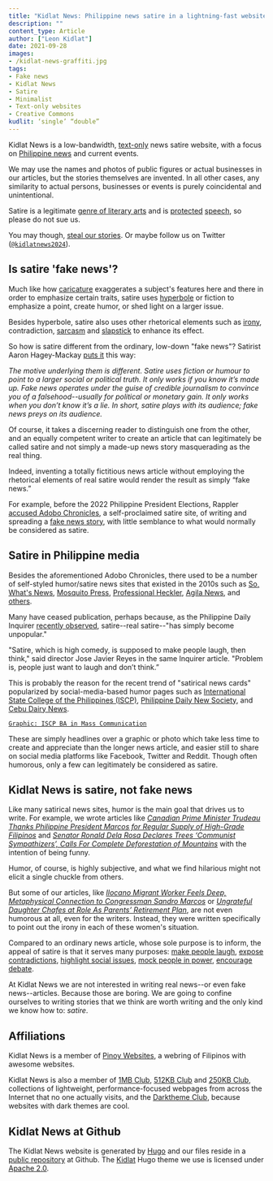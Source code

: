 ```yaml
---
title: "Kidlat News: Philippine news satire in a lightning-fast website"
description: ""
content_type: Article
author: ["Leon Kidlat"]
date: 2021-09-28
images:
- /kidlat-news-graffiti.jpg
tags:
- Fake news
- Kidlat News
- Satire
- Minimalist
- Text-only websites
- Creative Commons
kudlit: ‘single’ “double”
---
```

Kidlat News is a low-bandwidth, [text-only](/kidlat-news-lightning-fast/) news satire website, with a focus on [Philippine news](/tags/philippine-news-satire/) and current events.

We may use the names and photos of public figures or actual businesses in our articles, but the stories themselves are invented. In all other cases, any similarity to actual persons, businesses or events is purely coincidental and unintentional.

Satire is a legitimate [genre of literary arts](https://en.wikipedia.org/wiki/Satire) and is [protected](https://www.rappler.com/newsbreak/iq/highlights-cebu-judge-decision-dismissing-charges-vs-bambi-beltran/) [speech](https://lawreview.ust.edu.ph/political-satire-in-the-digital-age-magnifying-the-extent-of-protected-speech/), so please do not sue us.

You may though, [steal our stories](/kidlat-news-steal-our-stories/). Or maybe follow us on Twitter ([`@kidlatnews2024`](https://twitter.com/kidlatnews2024)).


## Is satire 'fake news'?

Much like how [caricature](https://en.wikipedia.org/wiki/Caricature) exaggerates a subject's features here and there in order to emphasize certain traits, satire uses [hyperbole](https://en.wikipedia.org/wiki/Hyperbole) or fiction to emphasize a point, create humor, or shed light on a larger issue.

Besides hyperbole, satire also uses other rhetorical elements such as [irony](https://en.wikipedia.org/wiki/Irony), contradiction, [sarcasm](https://en.wikipedia.org/wiki/Sarcasm) and [slapstick](https://en.wikipedia.org/wiki/Slapstick) to enhance its effect.

So how is satire different from the ordinary, low-down "fake news"? Satirist Aaron Hagey-Mackay [puts it](https://magazine.utoronto.ca/people/alumni-donors/satire-vs-fake-news-aaron-hagey-mackay/) this way:

*The motive underlying them is different. Satire uses fiction or humour to point to a larger social or political truth. It only works if you know it’s made up. Fake news operates under the guise of credible journalism to convince you of a falsehood--usually for political or monetary gain. It only works when you don’t know it’s a lie. In short, satire plays with its audience; fake news preys on its audience.*

Of course, it takes a discerning reader to distinguish one from the other, and an equally competent writer to create an article that can legitimately be called satire and not simply a made-up news story masquerading as the real thing.

Indeed, inventing a totally fictitious news article without employing the rhetorical elements of real satire would render the result as simply “fake news.”

For example, before the 2022 Philippine President Elections, Rappler [accused Adobo Chronicles](https://www.rappler.com/newsbreak/in-depth/201969-difference-between-satire-fake-news-adobo-chronicles/), a self-proclaimed satire site, of writing and spreading a [fake news story](https://adobochronicles.com/2016/05/01/robredo-if-elected-vice-president-of-duterte-i-will-immediately-resign-my-post/), with little semblance to what would normally be considered as satire.

## Satire in Philippine media

Besides the aforementioned Adobo Chronicles, there used to be a number of self-styled humor/satire news sites that existed in the 2010s such as [So, What's News](https://web.archive.org/web/20120622101108/http://sowhatsnews.wordpress.com/), [Mosquito Press](https://web.archive.org/web/20181212223555/http://mosquitopress.tumblr.com/), [Professional Heckler](https://web.archive.org/web/20160220054813/https://professionalheckler.com/), [Agila News](https://web.archive.org/web/20220227040530/https://agilanews.wordpress.com/), and [others](https://web.archive.org/web/20181225070510/https://www.eritastimes.com/).

Many have ceased publication, perhaps because, as the Philippine Daily Inquirer [recently observed](https://newsinfo.inquirer.net/1577334/i-think-therefore-i-laugh-what-now-for-pinoy-satire), satire--real satire--"has simply become unpopular."

"Satire, which is high comedy, is supposed to make people laugh, then think," said director Jose Javier Reyes in the same Inquirer article. "Problem is, people just want to laugh and don’t think.”

This is probably the reason for the recent trend of "satirical news cards" popularized by social-media-based humor pages such as [International State College of the Philippines (ISCP)](https://www.facebook.com/ISCPhilippines), [Philippine Daily New Society](https://www.facebook.com/PhilippinePDNS/), and [Cebu Dairy News](https://www.facebook.com/cebudairynews).

[`Graphic: ISCP BA in Mass Communication`](/images/international-state-college-of-the-philippines-satire-graphic.jpg)

These are simply headlines over a graphic or photo which take less time to create and appreciate than the longer news article, and easier still to share on social media platforms like Facebook, Twitter and Reddit. Though often humorous, only a few can legitimately be considered as satire.

## Kidlat News is satire, not fake news

Like many satirical news sites, humor is the main goal that drives us to write. For example, we wrote articles like *[Canadian Prime Minister Trudeau Thanks Philippine President Marcos for Regular Supply of High-Grade Filipinos](/news/canadian-prime-minister-trudeau-thanks-philippine-president-marcos-for-regular-supply-of-high-grade-fili/)* and *[Senator Ronald Dela Rosa Declares Trees ‘Communist Sympathizers’, Calls For Complete Deforestation of Mountains](/news/philippine-senator-ronald-dela-rosa-declares-trees-communist-sympathizers-calls-for-complete-deforestation-of-mountains/)* with the intention of being funny.

Humor, of course, is highly subjective, and what we find hilarious might not elicit a single chuckle from others.

But some of our articles, like *[Ilocano Migrant Worker Feels Deep, Metaphysical Connection to Congressman Sandro Marcos](/news/ilocano-migrant-worker-feels-deep-metaphysical-connection-to-congressman-sandro-marcos/)* or *[Ungrateful Daughter Chafes at Role As Parents’ Retirement Plan](/news/ungrateful-daughter-chafes-at-role-as-parents-retirement-plan/)*, are not even humorous at all, even for the writers. Instead, they were written specifically to point out the irony in each of these women's situation.

Compared to an ordinary news article, whose sole purpose is to inform, the appeal of satire is that it serves many purposes: [make people laugh](/news/filipino-tourist-sets-new-world-record-for-fastest-airplane-touchdown-to-seatbelt-unfastening-time/), [expose contradictions](/news/modern-day-hero-refused-burial-at-libingan-ng-mga-bayani/), [highlight social issues](/news/jollibee-ceo-ernesto-tanmantiong-sues-company-demands-paid-leave-13th-month-pay/), [mock people in power](/news/upsilon-sigma-phi-neophyte-proud-of-brods-who-remade-the-philippines-into-a-people-exporting-third-world-economy/), [encourage debate](/opinion/our-daughter-is-now-a-young-woman.-time-for-her-to-be-circumcised/).

At Kidlat News we are not interested in writing real news--or even fake news--articles. Because those are boring. We are going to confine ourselves to writing stories that we think are worth writing and the only kind we know how to: *satire*.

## Affiliations

Kidlat News is a member of [Pinoy Websites](https://webring.antaresph.dev/), a webring of Filipinos with awesome websites.

Kidlat News is also a member of [1MB Club](https://1mb.club/), [512KB Club](https://512kb.club/) and [250KB Club](https://250kb.club/), collections of lightweight, performance-focused webpages from across the Internet that no one actually visits, and the [Darktheme Club](https://darktheme.club/), because websites with dark themes are cool.

## Kidlat News at Github

The Kidlat News website is generated by [Hugo](https://gohugo.io/) and our files reside in a [public repository](https://github.com/kidlat2024/kidlatnews) at Github. The [Kidlat](https://github.com/kidlat2024/kidlat) Hugo theme we use is licensed under [Apache 2.0](https://github.com/kidlat2024/kidlat/blob/main/LICENSE).
